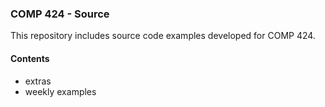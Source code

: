 ### COMP 424 - Source

This repository includes source code examples developed for COMP 424.

#### Contents
* extras
* weekly examples
